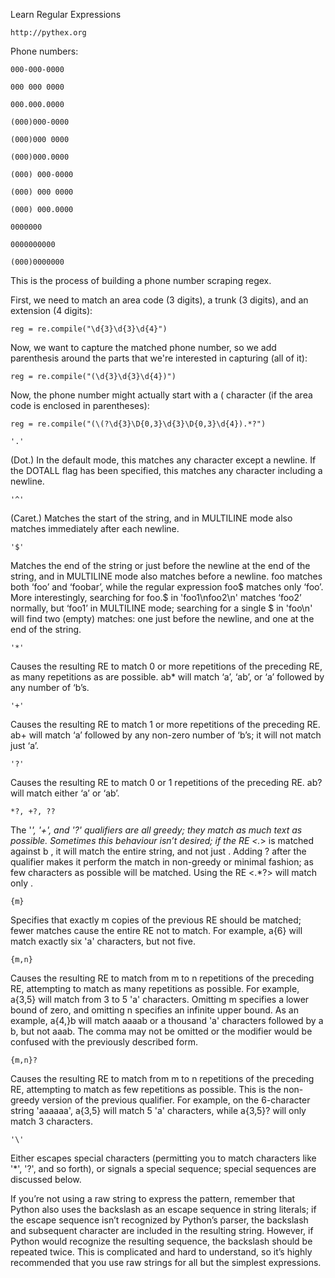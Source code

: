 Learn Regular Expressions


```
http://pythex.org
```
Phone numbers:
```
000-000-0000
```
```
000 000 0000
```
```
000.000.0000
```
```
(000)000-0000
```
```
(000)000 0000
```
```
(000)000.0000
```
```
(000) 000-0000
```
```
(000) 000 0000
```
```
(000) 000.0000
```
```
0000000
```
```
0000000000
```
```
(000)0000000
```

This is the process of building a phone number scraping regex.

First, we need to match an area code (3 digits), a trunk (3 digits), and an extension (4 digits):
```
reg = re.compile("\d{3}\d{3}\d{4}")
```
Now, we want to capture the matched phone number, so we add parenthesis around the parts that we're interested in capturing (all of it):
```
reg = re.compile("(\d{3}\d{3}\d{4})")
```

Now, the phone number might actually start with a ( character (if the area code is enclosed in parentheses):
```
reg = re.compile("(\(?\d{3}\D{0,3}\d{3}\D{0,3}\d{4}).*?")
```


```
'.'
```
(Dot.) In the default mode, this matches any character except a newline. If the DOTALL flag has been specified, this matches any character including a newline.
```
'^'
```
(Caret.) Matches the start of the string, and in MULTILINE mode also matches immediately after each newline.
```
'$'
```
Matches the end of the string or just before the newline at the end of the string, and in MULTILINE mode also matches before a newline. foo matches both ‘foo’ and ‘foobar’, while the regular expression foo$ matches only ‘foo’. More interestingly, searching for foo.$ in 'foo1\nfoo2\n' matches ‘foo2’ normally, but ‘foo1’ in MULTILINE mode; searching for a single $ in 'foo\n' will find two (empty) matches: one just before the newline, and one at the end of the string.
```
'*'
```
Causes the resulting RE to match 0 or more repetitions of the preceding RE, as many repetitions as are possible. ab* will match ‘a’, ‘ab’, or ‘a’ followed by any number of ‘b’s.
```
'+'
```
Causes the resulting RE to match 1 or more repetitions of the preceding RE. ab+ will match ‘a’ followed by any non-zero number of ‘b’s; it will not match just ‘a’.
```
'?'
```
Causes the resulting RE to match 0 or 1 repetitions of the preceding RE. ab? will match either ‘a’ or ‘ab’.
```
*?, +?, ??
```
The '*', '+', and '?' qualifiers are all greedy; they match as much text as possible. Sometimes this behaviour isn’t desired; if the RE <.*> is matched against <a> b <c>, it will match the entire string, and not just <a>. Adding ? after the qualifier makes it perform the match in non-greedy or minimal fashion; as few characters as possible will be matched. Using the RE <.*?> will match only <a>.
```
{m}
```
Specifies that exactly m copies of the previous RE should be matched; fewer matches cause the entire RE not to match. For example, a{6} will match exactly six 'a' characters, but not five.
```
{m,n}
```
Causes the resulting RE to match from m to n repetitions of the preceding RE, attempting to match as many repetitions as possible. For example, a{3,5} will match from 3 to 5 'a' characters. Omitting m specifies a lower bound of zero, and omitting n specifies an infinite upper bound. As an example, a{4,}b will match aaaab or a thousand 'a' characters followed by a b, but not aaab. The comma may not be omitted or the modifier would be confused with the previously described form.
```
{m,n}?
```
Causes the resulting RE to match from m to n repetitions of the preceding RE, attempting to match as few repetitions as possible. This is the non-greedy version of the previous qualifier. For example, on the 6-character string 'aaaaaa', a{3,5} will match 5 'a' characters, while a{3,5}? will only match 3 characters.
```
'\'
```
Either escapes special characters (permitting you to match characters like '*', '?', and so forth), or signals a special sequence; special sequences are discussed below.

If you’re not using a raw string to express the pattern, remember that Python also uses the backslash as an escape sequence in string literals; if the escape sequence isn’t recognized by Python’s parser, the backslash and subsequent character are included in the resulting string. However, if Python would recognize the resulting sequence, the backslash should be repeated twice. This is complicated and hard to understand, so it’s highly recommended that you use raw strings for all but the simplest expressions.